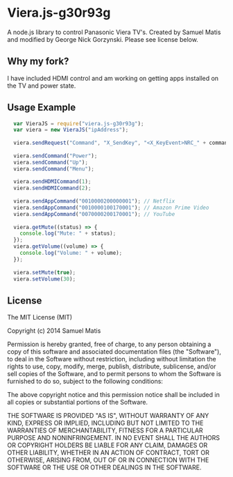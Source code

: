 # Viera.js-g30r93g

A node.js library to control Panasonic Viera TV's. Created by Samuel Matis and modified by George Nick Gorzynski. Please see license below.


## Why my fork?
I have included HDMI control and am working on getting apps installed on the TV and power state.

## Usage Example
```js
  var VieraJS = require("viera.js-g30r93g");
  var viera = new VieraJS("ipAddress");
  
  viera.sendRequest("Command", "X_SendKey", "<X_KeyEvent>NRC_" + command.toUpperCase() + "-ONOFF</X_KeyEvent>");
  
  viera.sendCommand("Power");
  viera.sendCommand("Up");
  viera.sendCommand("Menu");
  
  viera.sendHDMICommand(1);
  viera.sendHDMICommand(2);
  
  viera.sendAppCommand("0010000200000001"); // Netflix
  viera.sendAppCommand("0010000100170001"); // Amazon Prime Video
  viera.sendAppCommand("0070000200170001"); // YouTube
  
  viera.getMute((status) => {
    console.log("Mute: " + status);
  });
  viera.getVolume((volume) => {
    console.log("Volume: " + volume);
  });
  
  viera.setMute(true);
  viera.setVolume(30);
```

## License

The MIT License (MIT)

Copyright (c) 2014 Samuel Matis

Permission is hereby granted, free of charge, to any person obtaining a copy
of this software and associated documentation files (the "Software"), to deal
in the Software without restriction, including without limitation the rights
to use, copy, modify, merge, publish, distribute, sublicense, and/or sell
copies of the Software, and to permit persons to whom the Software is
furnished to do so, subject to the following conditions:

The above copyright notice and this permission notice shall be included in
all copies or substantial portions of the Software.

THE SOFTWARE IS PROVIDED "AS IS", WITHOUT WARRANTY OF ANY KIND, EXPRESS OR
IMPLIED, INCLUDING BUT NOT LIMITED TO THE WARRANTIES OF MERCHANTABILITY,
FITNESS FOR A PARTICULAR PURPOSE AND NONINFRINGEMENT. IN NO EVENT SHALL THE
AUTHORS OR COPYRIGHT HOLDERS BE LIABLE FOR ANY CLAIM, DAMAGES OR OTHER
LIABILITY, WHETHER IN AN ACTION OF CONTRACT, TORT OR OTHERWISE, ARISING FROM,
OUT OF OR IN CONNECTION WITH THE SOFTWARE OR THE USE OR OTHER DEALINGS IN
THE SOFTWARE.
